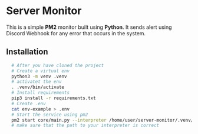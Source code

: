 # Server Monitor

This is a simple **PM2** monitor built using **Python**. It sends alert using Discord Webhook for any error that occurs in the system.

## Installation

```bash
  # After you have cloned the project
  # Create a virtual env
  python3 -m venv .venv
  # activatet the env
  . .venv/bin/activate
  # Install requirements
  pip3 install -r requirements.txt
  # Create .env
  cat env-example > .env
  # Start the service using pm2
  pm2 start core/main.py --interpreter /home/user/server-monitor/.venv/bin/python3 --name server-monitor
  # make sure that the path to your interpreter is correct
```
